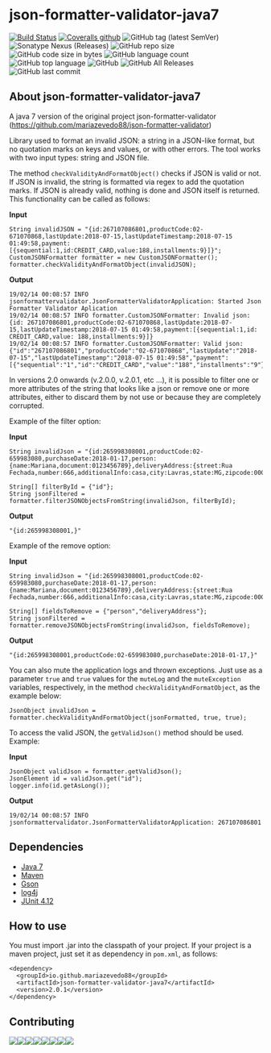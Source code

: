 # json-formatter-validator-java7
[![Build Status](https://travis-ci.org/mariazevedo88/json-formatter-validator-java7.svg?branch=master)](https://travis-ci.org/mariazevedo88/json-formatter-validator-java7) [![Coveralls github](https://img.shields.io/coveralls/github/mariazevedo88/json-formatter-validator-java7.svg)](https://coveralls.io/github/mariazevedo88/json-formatter-validator-java7?branch=master) ![GitHub tag (latest SemVer)](https://img.shields.io/github/tag/mariazevedo88/json-formatter-validator-java7.svg) ![Sonatype Nexus (Releases)](https://img.shields.io/nexus/r/https/oss.sonatype.org/io.github.mariazevedo88/json-formatter-validator-java7.svg) ![GitHub repo size](https://img.shields.io/github/repo-size/mariazevedo88/json-formatter-validator-java7.svg) ![GitHub code size in bytes](https://img.shields.io/github/languages/code-size/mariazevedo88/json-formatter-validator-java7.svg) ![GitHub language count](https://img.shields.io/github/languages/count/mariazevedo88/json-formatter-validator-java7.svg) ![GitHub top language](https://img.shields.io/github/languages/top/mariazevedo88/json-formatter-validator-java7.svg) ![GitHub](https://img.shields.io/github/license/mariazevedo88/json-formatter-validator-java7.svg) ![GitHub All Releases](https://img.shields.io/github/downloads/mariazevedo88/json-formatter-validator-java7/total.svg) ![GitHub last commit](https://img.shields.io/github/last-commit/mariazevedo88/json-formatter-validator-java7.svg)


## About json-formatter-validator-java7
A java 7 version of the original project json-formatter-validator (https://github.com/mariazevedo88/json-formatter-validator)

Library used to format an invalid JSON: a string in a JSON-like format, but no quotation marks on keys and values, or with other errors. The tool works with two input types: string and JSON file. 

The method `checkValidityAndFormatObject()` checks if JSON is valid or not. If JSON is invalid, the string is formatted via regex to add the quotation marks. If JSON is already valid, nothing is done and JSON itself is returned. This functionality can be called as follows:

**Input**

```
String invalidJSON = "{id:267107086801,productCode:02-671070868,lastUpdate:2018-07-15,lastUpdateTimestamp:2018-07-15 01:49:58,payment:[{sequential:1,id:CREDIT_CARD,value:188,installments:9}]}";
CustomJSONFormatter formatter = new CustomJSONFormatter();
formatter.checkValidityAndFormatObject(invalidJSON);  
```

**Output**

```
19/02/14 00:08:57 INFO jsonformattervalidator.JsonFormatterValidatorApplication: Started Json Formatter Validator Aplication
19/02/14 00:08:57 INFO formatter.CustomJSONFormatter: Invalid json: {id: 267107086801,productCode:02-671070868,lastUpdate:2018-07-15,lastUpdateTimestamp:2018-07-15 01:49:58,payment:[{sequential:1,id: CREDIT_CARD,value: 188,installments:9}]}
19/02/14 00:08:57 INFO formatter.CustomJSONFormatter: Valid json: {"id":"267107086801","productCode":"02-671070868","lastUpdate":"2018-07-15","lastUpdateTimestamp":"2018-07-15 01:49:58","payment":[{"sequential":"1","id":"CREDIT_CARD","value":"188","installments":"9"}]}
```

In versions 2.0 onwards (v.2.0.0, v.2.0.1, etc ...), it is possible to filter one or more attributes of the string that looks like a json or remove one or more attributes, either to discard them by not use or because they are completely corrupted.

Example of the filter option:

**Input**

```
String invalidJson = "{id:265998308001,productCode:02-659983080,purchaseDate:2018-01-17,person:{name:Mariana,document:0123456789},deliveryAddress:{street:Rua Fechada,number:666,additionalInfo:casa,city:Lavras,state:MG,zipcode:00000000}}";

String[] filterById = {"id"}; 
String jsonFiltered = formatter.filterJSONObjectsFromString(invalidJson, filterById); 
```

**Output**

```
"{id:265998308001,}"
```

Example of the remove option:

**Input**

```
String invalidJson = "{id:265998308001,productCode:02-659983080,purchaseDate:2018-01-17,person:{name:Mariana,document:0123456789},deliveryAddress:{street:Rua Fechada,number:666,additionalInfo:casa,city:Lavras,state:MG,zipcode:00000000}}";

String[] fieldsToRemove = {"person","deliveryAddress"}; 
String jsonFiltered = formatter.removeJSONObjectsFromString(invalidJson, fieldsToRemove); 
```

**Output**

```
"{id:265998308001,productCode:02-659983080,purchaseDate:2018-01-17,}"
```

You can also mute the application logs and thrown exceptions. Just use as a parameter `true` and `true` values for the `muteLog` and the `muteException` variables, respectively, in the method `checkValidityAndFormatObject`, as the example below:

```
JsonObject invalidJson = formatter.checkValidityAndFormatObject(jsonFormatted, true, true);
```

To access the valid JSON, the `getValidJson()` method should be used. Example:

**Input**

```
JsonObject validJson = formatter.getValidJson();
JsonElement id = validJson.get("id");
logger.info(id.getAsLong());
```

**Output**

```
19/02/14 00:08:57 INFO jsonformattervalidator.JsonFormatterValidatorApplication: 267107086801
```

## Dependencies

- [Java 7](https://www.oracle.com/technetwork/pt/java/javase/downloads/index.html)
- [Maven](https://maven.apache.org/)
- [Gson](https://mvnrepository.com/artifact/com.google.code.gson/gson/2.8.5)
- [log4j](https://mvnrepository.com/artifact/log4j/log4j/1.2.17)
- [JUnit 4.12](https://github.com/junit-team/junit4/blob/master/doc/ReleaseNotes4.12.md)

## How to use

You must import .jar into the classpath of your project. If your project is a maven project, just set it as dependency in `pom.xml`, as follows:

```
<dependency>
  <groupId>io.github.mariazevedo88</groupId>
  <artifactId>json-formatter-validator-java7</artifactId>
  <version>2.0.1</version>
</dependency>
```

## Contributing

[![](https://sourcerer.io/fame/mariazevedo88/mariazevedo88/json-formatter-validator-java7/images/0)](https://sourcerer.io/fame/mariazevedo88/mariazevedo88/json-formatter-validator-java7/links/0)[![](https://sourcerer.io/fame/mariazevedo88/mariazevedo88/json-formatter-validator-java7/images/1)](https://sourcerer.io/fame/mariazevedo88/mariazevedo88/json-formatter-validator-java7/links/1)[![](https://sourcerer.io/fame/mariazevedo88/mariazevedo88/json-formatter-validator-java7/images/2)](https://sourcerer.io/fame/mariazevedo88/mariazevedo88/json-formatter-validator-java7/links/2)[![](https://sourcerer.io/fame/mariazevedo88/mariazevedo88/json-formatter-validator-java7/images/3)](https://sourcerer.io/fame/mariazevedo88/mariazevedo88/json-formatter-validator-java7/links/3)[![](https://sourcerer.io/fame/mariazevedo88/mariazevedo88/json-formatter-validator-java7/images/4)](https://sourcerer.io/fame/mariazevedo88/mariazevedo88/json-formatter-validator-java7/links/4)[![](https://sourcerer.io/fame/mariazevedo88/mariazevedo88/json-formatter-validator-java7/images/5)](https://sourcerer.io/fame/mariazevedo88/mariazevedo88/json-formatter-validator-java7/links/5)[![](https://sourcerer.io/fame/mariazevedo88/mariazevedo88/json-formatter-validator-java7/images/6)](https://sourcerer.io/fame/mariazevedo88/mariazevedo88/json-formatter-validator-java7/links/6)[![](https://sourcerer.io/fame/mariazevedo88/mariazevedo88/json-formatter-validator-java7/images/7)](https://sourcerer.io/fame/mariazevedo88/mariazevedo88/json-formatter-validator-java7/links/7)
